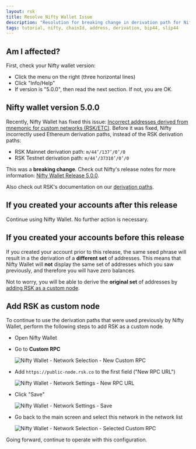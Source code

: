 ```yaml
---
layout: rsk
title: Resolve Nifty Wallet Issue
description: "Resolution for breaking change in derivation path for Nifty Wallet 5.0.0"
tags: tutorial, nifty, chainId, address, derivation, bip44, slip44
---
```


## Am I affected?

First, check your Nifty wallet version:
- Click the menu on the right (three horizontal lines)
- Click "Info/Help"
- If version is "5.0.0", then read the next section. If not, you are OK.
## Nifty wallet version 5.0.0

Recently, Nifty Wallet has fixed this issue:
[Incorrect addresses derived from mnemonic for custom networks (RSK/ETC)](https://github.com/poanetwork/nifty-wallet/issues/331).
Before it was fixed, Nifty incorrectly used Ethereum derivation paths,
instead of the RSK derivation paths:

- RSK Mainnet derivation path: `m/44’/137’/0’/0`
- RSK Testnet derivation path: `m/44’/37310’/0’/0`

This was a **breaking change**.
Check out Nifty's release notes for more information:
[Nifty Wallet Release 5.0.0](https://forum.poa.network/t/nifty-wallet-release-5-0-0/3335).

Also check out RSK's documentation on our
[derivation paths](/rsk/architecture/account-based/ "Account Based RSK Addresses").

## If you created your accounts after this release

Continue using Nifty Wallet.
No further action is necessary.

## If you created your accounts before this release

If you created your account prior to this release,
the same seed phrase will result in a the derivation of
a **different set** of addresses.
This means that Nifty Wallet will **not** display the same
set of addresses which you saw previously,
and therefore you will have zero balances.

Not to worry, you will be able to derive
the **original set** of addresses by
[adding RSK as a custom node](#add-rsk-as-custom-node).

## Add RSK as custom node

To continue to use the derivation paths that were used previously by Nifty Wallet,
perform the following steps to add RSK as a custom node.

- Open Nifty Wallet
- Go to **Custom RPC**

  ![Nifty Wallet - Network Selection - New Custom RPC](/assets/img/tutorials/resolve-nifty-issue/1.png)
- Add `https://public-node.rsk.co` to the first field ("New RPC URL")

  ![Nifty Wallet - Network Settings - New RPC URL](/assets/img/tutorials/resolve-nifty-issue/2.png)
- Click "Save"

  ![Nifty Wallet - Network Settings - Save](/assets/img/tutorials/resolve-nifty-issue/3.png)
- Go back to the main screen and select this network in the network list

  ![Nifty Wallet - Network Selection - Selected Custom RPC](/assets/img/tutorials/resolve-nifty-issue/4.png)

Going forward, continue to operate with this configuration.
